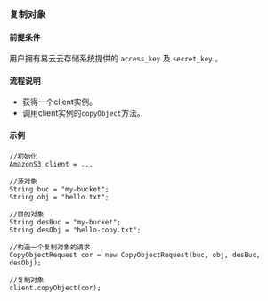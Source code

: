 ### 复制对象
#### 前提条件
用户拥有易云云存储系统提供的 `access_key` 及 `secret_key` 。

#### 流程说明

* 获得一个client实例。
* 调用client实例的`copyObject`方法。

#### 示例
```
//初始化
AmazonS3 client = ...

//源对象
String buc = "my-bucket";
String obj = "hello.txt";

//目的对象
String desBuc = "my-bucket";
String desObj = "hello-copy.txt";

//构造一个复制对象的请求
CopyObjectRequest cor = new CopyObjectRequest(buc, obj, desBuc, desObj);

//复制对象
client.copyObject(cor);
```

